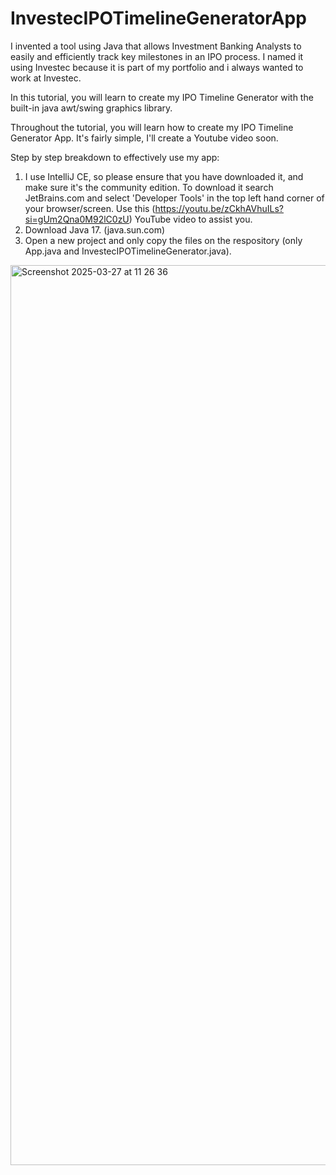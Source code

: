 # InvestecIPOTimelineGeneratorApp
I invented a tool using Java that allows Investment Banking Analysts to easily and efficiently track key milestones in an IPO process. I named it using Investec because it is part of my portfolio and i always wanted to work at Investec.

In this tutorial, you will learn to create my IPO Timeline Generator with the built-in java awt/swing graphics library.

Throughout the tutorial, you will learn how to create my IPO Timeline Generator App. It's fairly simple, I'll create a Youtube video soon.

Step by step breakdown to effectively use my app:

1. I use IntelliJ CE, so please ensure that you have downloaded it, and make sure it's the community edition. To download it search JetBrains.com and select 'Developer Tools' in the top left hand corner of your browser/screen. Use this (https://youtu.be/zCkhAVhuILs?si=gUm2Qna0M92lC0zU) YouTube video to assist you.
2. Download Java 17. (java.sun.com)
3. Open a new project and only copy the files on the respository (only App.java and InvestecIPOTimelineGenerator.java).

<img width="1440" alt="Screenshot 2025-03-27 at 11 26 36" src="https://github.com/user-attachments/assets/d2294352-6839-43cb-8fdd-211c94bf5d83" />
